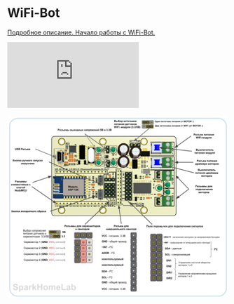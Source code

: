 # WiFi-Bot #

[Подробное описание. Начало работы с WiFi-Bot.](https://skysparky.github.io/wifiCar-IoT/)

![Электрическая схема](https://bitbucket.org/lartiot/wifi-bot-code/downloads/wifi-car-schematic.pdf)

![Внешний вид платы и назначение разъемов, индикаторов и перемычек](https://github.com/SkySparky/skysparky.github.io/blob/master/lart-car-pcb.svg)

